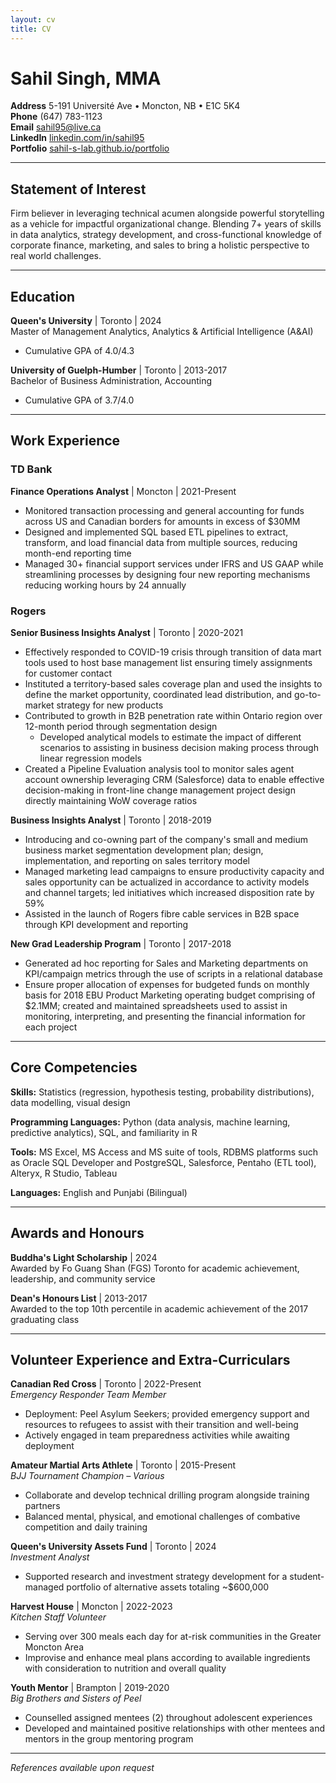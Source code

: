 ```yaml
---
layout: cv
title: CV
---
```


# Sahil Singh, MMA

**Address** 5-191 Université Ave • Moncton, NB • E1C 5K4  
**Phone** (647) 783-1123  
**Email** sahil95@live.ca  
**LinkedIn** [linkedin.com/in/sahil95](https://www.linkedin.com/in/sahil95)  
**Portfolio** [sahil-s-lab.github.io/portfolio](https://sahil-s-lab.github.io/portfolio/)

---

## Statement of Interest

Firm believer in leveraging technical acumen alongside powerful storytelling as a vehicle for impactful organizational change. Blending 7+ years of skills in data analytics, strategy development, and cross-functional knowledge of corporate finance, marketing, and sales to bring a holistic perspective to real world challenges.

---

## Education

**Queen's University** | Toronto | 2024  
Master of Management Analytics, Analytics & Artificial Intelligence (A&AI)
- Cumulative GPA of 4.0/4.3

**University of Guelph-Humber** | Toronto | 2013-2017  
Bachelor of Business Administration, Accounting
- Cumulative GPA of 3.7/4.0

---

## Work Experience

### TD Bank
**Finance Operations Analyst** | Moncton | 2021-Present
- Monitored transaction processing and general accounting for funds across US and Canadian borders for amounts in excess of $30MM
- Designed and implemented SQL based ETL pipelines to extract, transform, and load financial data from multiple sources, reducing month-end reporting time
- Managed 30+ financial support services under IFRS and US GAAP while streamlining processes by designing four new reporting mechanisms reducing working hours by 24 annually

### Rogers
**Senior Business Insights Analyst** | Toronto | 2020-2021
- Effectively responded to COVID-19 crisis through transition of data mart tools used to host base management list ensuring timely assignments for customer contact
- Instituted a territory-based sales coverage plan and used the insights to define the market opportunity, coordinated lead distribution, and go-to-market strategy for new products
- Contributed to growth in B2B penetration rate within Ontario region over 12-month period through segmentation design
  - Developed analytical models to estimate the impact of different scenarios to assisting in business decision making process through linear regression models
- Created a Pipeline Evaluation analysis tool to monitor sales agent account ownership leveraging CRM (Salesforce) data to enable effective decision-making in front-line change management project design directly maintaining WoW coverage ratios

**Business Insights Analyst** | Toronto | 2018-2019
- Introducing and co-owning part of the company's small and medium business market segmentation development plan; design, implementation, and reporting on sales territory model
- Managed marketing lead campaigns to ensure productivity capacity and sales opportunity can be actualized in accordance to activity models and channel targets; led initiatives which increased disposition rate by 59%
- Assisted in the launch of Rogers fibre cable services in B2B space through KPI development and reporting

**New Grad Leadership Program** | Toronto | 2017-2018
- Generated ad hoc reporting for Sales and Marketing departments on KPI/campaign metrics through the use of scripts in a relational database
- Ensure proper allocation of expenses for budgeted funds on monthly basis for 2018 EBU Product Marketing operating budget comprising of $2.1MM; created and maintained spreadsheets used to assist in monitoring, interpreting, and presenting the financial information for each project

---

## Core Competencies

**Skills:** Statistics (regression, hypothesis testing, probability distributions), data modelling, visual design

**Programming Languages:** Python (data analysis, machine learning, predictive analytics), SQL, and familiarity in R

**Tools:** MS Excel, MS Access and MS suite of tools, RDBMS platforms such as Oracle SQL Developer and PostgreSQL, Salesforce, Pentaho (ETL tool), Alteryx, R Studio, Tableau

**Languages:** English and Punjabi (Bilingual)

---

## Awards and Honours

**Buddha's Light Scholarship** | 2024  
Awarded by Fo Guang Shan (FGS) Toronto for academic achievement, leadership, and community service

**Dean's Honours List** | 2013-2017  
Awarded to the top 10th percentile in academic achievement of the 2017 graduating class

---

## Volunteer Experience and Extra-Curriculars

**Canadian Red Cross** | Toronto | 2022-Present  
*Emergency Responder Team Member*
- Deployment: Peel Asylum Seekers; provided emergency support and resources to refugees to assist with their transition and well-being
- Actively engaged in team preparedness activities while awaiting deployment

**Amateur Martial Arts Athlete** | Toronto | 2015-Present  
*BJJ Tournament Champion – Various*
- Collaborate and develop technical drilling program alongside training partners
- Balanced mental, physical, and emotional challenges of combative competition and daily training

**Queen's University Assets Fund** | Toronto | 2024  
*Investment Analyst*
- Supported research and investment strategy development for a student-managed portfolio of alternative assets totaling ~$600,000

**Harvest House** | Moncton | 2022-2023  
*Kitchen Staff Volunteer*
- Serving over 300 meals each day for at-risk communities in the Greater Moncton Area
- Improvise and enhance meal plans according to available ingredients with consideration to nutrition and overall quality

**Youth Mentor** | Brampton | 2019-2020  
*Big Brothers and Sisters of Peel*
- Counselled assigned mentees (2) throughout adolescent experiences
- Developed and maintained positive relationships with other mentees and mentors in the group mentoring program

---

*References available upon request*
